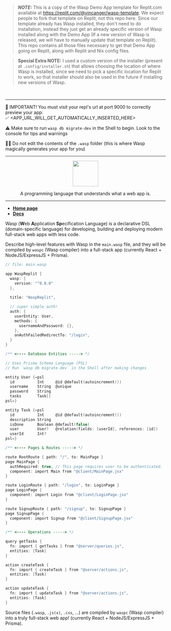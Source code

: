 > **_NOTE:_** 
This is a copy of the Wasp Demo App template for Replit.com available at https://replit.com/@vincanger/wasp-template. We expect people to fork that template on Replit, not this repo here. Since our template already has Wasp installed, they don't need to do installation, instead they just get an already specific version of Wasp installed along with the Demo App (If a new version of Wasp is released, we will have to manually update that template on Replit). This repo contains all those files necessary to get that Demo App going on Replit, along with Replit and Nix config files. 

> **Special Extra NOTE:** I used a custom version of the installer (present at `.config/installer.sh`) that allows choosing the location of where Wasp is installed, since we need to pick a specific location for Replit to work, so that installer should also be used in the future if installing new versions of Wasp.

<br/>

-----

🚨 IMPORTANT! You must visit your repl's url at port 9000 to correctly preview your app: </br>
✅
<APP_URL_WILL_GET_AUTOMATICALLY_INSERTED_HERE>

⚠️ Make sure to run `wasp db migrate-dev` in the Shell to begin. Look to the console for tips and warnings

🧙‍♂️ Do not edit the contents of the `.wasp` folder (this is where Wasp magically generates your app for you)

------
<p align=center>
  <img height="80px" src="https://user-images.githubusercontent.com/1536647/77317442-78625700-6d0b-11ea-9822-0fb21e557e87.png"/>
</p>
<p align=center>
  A programming language that understands what a web app is.
</p>

------

- [**Home page**](https://wasp-lang.dev)
- [**Docs**](https://wasp-lang.dev/docs)

Wasp (**W**eb **A**pplication **Sp**ecification Language) is a declarative DSL (domain-specific language) for developing, building and deploying modern full-stack web apps with less code.

Describe high-level features with Wasp in the `main.wasp` file, and they will be compiled by `waspc` (Wasp compiler) into a full-stack app (currently React + NodeJS/ExpressJS + Prisma).

```c
// file: main.wasp

app WaspReplit {
  wasp: {
    version: "^0.8.0"
  },
  
  title: "WaspReplit",

  // super simple auth!
  auth: {
    userEntity: User,
    methods: {
      usernameAndPassword: {}, 
    },
    onAuthFailedRedirectTo: "/login",
  }
}

/** <---- Database Entities -----> */

// Uses Prisma Schema Language (PSL) 
// Run `wasp db migrate-dev` in the Shell after making changes

entity User {=psl 
  id          Int     @id @default(autoincrement())
  username    String  @unique
  password    String  
  tasks       Task[]
psl=}

entity Task {=psl
  id          Int     @id @default(autoincrement())
  description String
  isDone      Boolean @default(false)
  user        User?   @relation(fields: [userId], references: [id])
  userId      Int?
psl=}

/** <---- Pages & Routes -----> */

route RootRoute { path: "/", to: MainPage }
page MainPage {
  authRequired: true, // This page requires user to be authenticated.
  component: import Main from "@client/MainPage.jsx"
}

route LoginRoute { path: "/login", to: LoginPage }
page LoginPage {
  component: import Login from "@client/LoginPage.jsx"
}

route SignupRoute { path: "/signup", to: SignupPage }
page SignupPage {
  component: import Signup from "@client/SignupPage.jsx"
}

/** <---- Operations -----> */

query getTasks {
  fn: import { getTasks } from "@server/queries.js",
  entities: [Task]
}

action createTask {
  fn: import { createTask } from "@server/actions.js",
  entities: [Task]
}

action updateTask {
  fn: import { updateTask } from "@server/actions.js",
  entities: [Task]
}
```

Source files (`.wasp`, `.js(x)`, `.css`, ...) are compiled by `waspc` (Wasp compiler) into a truly full-stack web app! (currently React + NodeJS/ExpressJS + Prisma).

